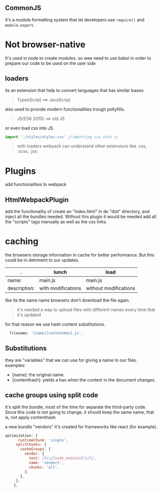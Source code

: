 ## CommonJS
it's a module formatting system that let developers use `require()` and `module.export`. 

# Not browser-native
It's used in node to create modules. so wee need to use babel in order to prepare our code to be used on the user side

## loaders
its an extension that help to convert languages that has similar bases:
> TypesScript ==> JavaScript

also used to provide modern functionalities trough pollyfills.
> JS(ES6 2015) ==> old JS

or even load css into JS.
```js
import './styles/styles.css' //importing css into js
```
> with loaders webpack can understand other extensions like .css, .scss, .jsx;


# Plugins
add functionalities to webpack
## HtmlWebpackPlugin
add the functionality of create an "index.html" in de "dist" directory, and inject all the bundles needed. Without this plugin it would be needed add all the "scripts" tags manually as well as the css links.


# caching
the browsers storage information in cache for better performance. But this could be in detriment to our updates.

|.|lunch| load |
|--|-----|-----|
|name:|main.js| main.js|
|description:|with modifications | without modifications|

like its the same name browsers don't download the file again.
> it's needed a way to upload files with different names every time that it's updated

for that reason we use hash content substitutions.
```js
  filename: '[name][contentHas].js',
```
## Substitutions
they are "variables" that we can use for giving a name to our files. examples:
 * [name]: the original name.
 * [contenthash]: yields a has when the content in the document changes.

## cache groups using split code
it's split the bundle, most of the time for separate the third-party code. Since this code is not going to change, it should keep the same name, that is, not apply contenthash.

a new bundle "vendors" it's created for frameworks like react (for example).

```js
optimization: {
      runtimeChunk: 'single',
     splitChunks: {
       cacheGroups: {
         vendor: {
           test: /[\\/]node_modules[\\/]/,
           name: 'vendors',
           chunks: 'all',
         },
       },
     },
    },
```